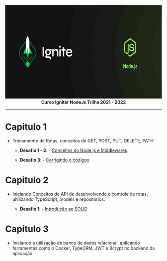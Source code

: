 <img src="./img/cover-node.js.png" alt="Trilha Ignite" height="300px" width="100%">

<div align="center">
<text><strong>Curso Igniter NodeJs Trilha 2021 - 2022</strong><text>
</div>

---

# Capitulo 1

- Treinamento de Rotas, conceitos de GET, POST, PUT, DELETE, PATH

  - **Desafio 1 - 2**: - [Conceitos do Node.js e Middlewares](https://github.com/marcosfillipe/nodejsdesafio1)
  
  - **Desafio 3**: - [Corrigindo o códigos](https://github.com/marcosfillipe/nodejsdesafio3)

# Capitulo 2

- Iniciando Conceitos de API de desenvolvendo e controle de rotas, ultilizando TypeScript, models e repositorios.

  - **Desafio 1**: - [Introdução ao SOLID](https://github.com/marcosfillipe/nodejsdesafiocap2d1)
  
  
# Capitulo 3

- Iniciando a utilização de banco de dados relacional, aplicando ferramentas como o Docker, TypeORM, JWT e Bcrypt no backend da aplicação.

  
